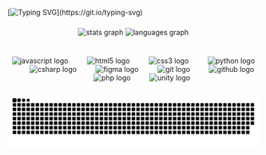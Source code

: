 [![Typing SVG](https://readme-typing-svg.demolab.com?font=Fira+Code&weight=600&size=30&duration=5018&pause=997&color=FF6E96&width=942&height=55&lines=Welcome!+My+name+is+Isabella+Cristina+Reis+de+Arruda;I+am+Brazilian+and+always+want+to+learn+and+grow;I'm+18+years+old%2C+I'm+a+young+professional!!!)](https://git.io/typing-svg)



###

<div align="center">
  <img src="https://github-readme-stats.vercel.app/api?username=isabellaareis&hide_title=false&hide_rank=false&show_icons=true&include_all_commits=true&count_private=true&disable_animations=false&theme=dracula&locale=en&hide_border=false"  height="180" alt="stats graph"  />
     <img src="https://github-readme-stats.vercel.app/api/top-langs?username=isabellaareis&locale=en&hide_title=false&layout=compact&card_width=320&langs_count=5&theme=dracula&hide_border=false" height="180" alt="languages graph"  />
</div>







###

<br clear="both">
<div align="center">
  <img src="https://cdn.jsdelivr.net/gh/devicons/devicon/icons/javascript/javascript-original.svg" height="45" alt="javascript logo"  />
  <img width="30" />
  <img src="https://cdn.jsdelivr.net/gh/devicons/devicon/icons/html5/html5-original.svg" height="45" alt="html5 logo"  />
  <img width="30" />
  <img src="https://cdn.jsdelivr.net/gh/devicons/devicon/icons/css3/css3-original.svg" height="45" alt="css3 logo"  />
  <img width="30" />
  <img src="https://cdn.jsdelivr.net/gh/devicons/devicon/icons/python/python-original.svg" height="45" alt="python logo"  />
  <img width="30" />
  <img src="https://cdn.jsdelivr.net/gh/devicons/devicon/icons/csharp/csharp-original.svg" height="45" alt="csharp logo"  />
  <img width="30" />
  <img src="https://cdn.jsdelivr.net/gh/devicons/devicon/icons/figma/figma-original.svg" height="45" alt="figma logo"  />
  <img width="30" />
  <img src="https://cdn.jsdelivr.net/gh/devicons/devicon/icons/git/git-original.svg" height="45" alt="git logo"  />
  <img width="30" />
  <img src="https://cdn.jsdelivr.net/gh/devicons/devicon/icons/github/github-original.svg" height="45" alt="github logo"  />
  <img width="30" />
  <img src="https://cdn.jsdelivr.net/gh/devicons/devicon/icons/php/php-original.svg" height="45" alt="php logo"  />
  <img width="30" />
  <img src="https://cdn.jsdelivr.net/gh/devicons/devicon/icons/unity/unity-original.svg" height="45" alt="unity logo"  />
</div>

###

<div align="center"> 
  <picture>
    <source media="(prefers-color-scheme: dark)" srcset="https://raw.githubusercontent.com/HenriqueMassagli/HenriqueMassagli/output/github-contribution-grid-snake-dark.svg">
    <source media="(prefers-color-scheme: light)" srcset="https://raw.githubusercontent.com/HenriqueMassagli/HenriqueMassagli/output/github-contribution-grid-snake.svg">
    <img alt="github contribution grid snake animation" src="https://raw.githubusercontent.com/HenriqueMassagli/HenriqueMassagli/output/github-contribution-grid-snake.svg">
  </picture>
</div>

